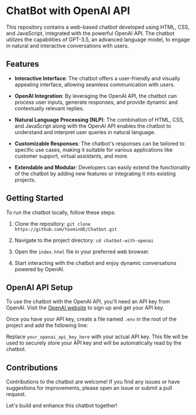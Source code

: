 # ChatBot with OpenAI API

This repository contains a web-based chatbot developed using HTML, CSS, and JavaScript, integrated with the powerful OpenAI API. The chatbot utilizes the capabilities of GPT-3.5, an advanced language model, to engage in natural and interactive conversations with users.

## Features

- **Interactive Interface**: The chatbot offers a user-friendly and visually appealing interface, allowing seamless communication with users.

- **OpenAI Integration**: By leveraging the OpenAI API, the chatbot can process user inputs, generate responses, and provide dynamic and contextually relevant replies.

- **Natural Language Processing (NLP)**: The combination of HTML, CSS, and JavaScript along with the OpenAI API enables the chatbot to understand and interpret user queries in natural language.

- **Customizable Responses**: The chatbot's responses can be tailored to specific use cases, making it suitable for various applications like customer support, virtual assistants, and more.

- **Extendable and Modular**: Developers can easily extend the functionality of the chatbot by adding new features or integrating it into existing projects.

## Getting Started

To run the chatbot locally, follow these steps:

1. Clone the repository: `git clone https://github.com/YasminOE/Chatbot.git`

2. Navigate to the project directory: `cd chatbot-with-openai`

3. Open the `index.html` file in your preferred web browser.

4. Start interacting with the chatbot and enjoy dynamic conversations powered by OpenAI.

## OpenAI API Setup

To use the chatbot with the OpenAI API, you'll need an API key from OpenAI. Visit the [OpenAI website](https://openai.com) to sign up and get your API key.

Once you have your API key, create a file named `.env` in the root of the project and add the following line:


Replace `your_openai_api_key_here` with your actual API key. This file will be used to securely store your API key and will be automatically read by the chatbot.

## Contributions

Contributions to the chatbot are welcome! If you find any issues or have suggestions for improvements, please open an issue or submit a pull request.

Let's build and enhance this chatbot together!
